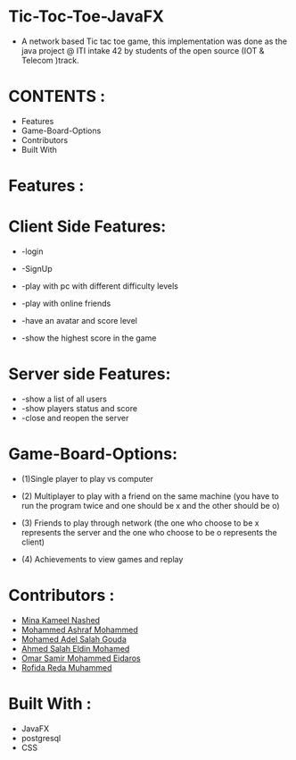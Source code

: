 


# Tic-Toc-Toe-JavaFX

 
 

* A network based Tic tac toe game, this implementation was
done as the java project @ ITI intake 42 by students of the open source (IOT & Telecom )track.









# CONTENTS :

* Features
* Game-Board-Options
* Contributors 
* Built With


# Features : 
# Client Side Features:
 * -login
* -SignUp
 * -play with pc with different difficulty levels
* -play with online friends

* -have an avatar and score level
* -show the highest score in the game
 

# Server side Features:
* -show a list of all users
* -show players status and score
* -close and reopen the server

# Game-Board-Options:
* (1)Single player to play vs computer
* (2) Multiplayer to play with a friend on the same machine (you have to run the program twice 
     and one should be x and the other should be o)

* (3) Friends to play through network (the one who choose to be x represents the server
     and the one who choose to be o represents the client)
* (4) Achievements to view games and replay 

# Contributors :
* [Mina Kameel Nashed](https://github.com/mina2508)
* [Mohammed Ashraf Mohammed](https://github.com/mohammed6688)
* [Mohamed Adel Salah Gouda](https://github.com/Mohamedadelsaleh)
* [Ahmed Salah Eldin Mohamed](https://github.com/ahmed-salah-eldin) 
* [Omar Samir Mohammed Eidaros](https://github.com/Omar-Eidaros) 
* [Rofida  Reda Muhammed](https://github.com/RofidaReda1067)

# Built With :
* JavaFX 
* postgresql 
* CSS



